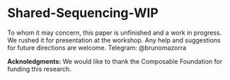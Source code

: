 # Shared-Sequencing-WIP

To whom it may concern, this paper is unfinished and a work in progress. We rushed it for presentation at the workshop. Any help and suggestions for future directions are welcome. 
Telegram: @brunomazorra



**Acknoledgments:**
We would like to thank the Composable Foundation for funding this research.

